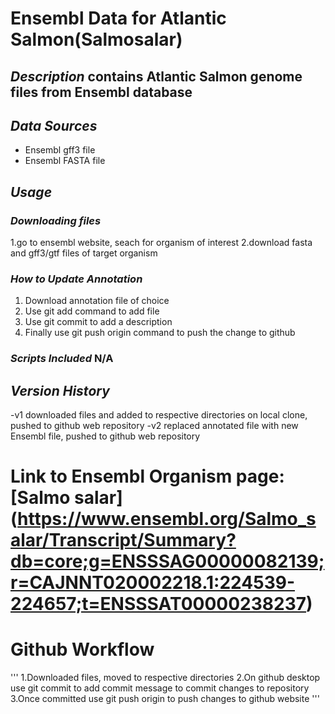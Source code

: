 # **Ensembl Data for Atlantic Salmon(Salmosalar)**
## *Description* contains Atlantic Salmon genome files from Ensembl database
## *Data Sources*
- Ensembl gff3 file
- Ensembl FASTA file
## *Usage*
### *Downloading files*
1.go to ensembl website, seach for organism of interest
2.download fasta and gff3/gtf files of target organism
### *How to Update Annotation*
1. Download annotation file of choice
2. Use git add command to add file
3. Use git commit to add a description
4. Finally use git push origin command to push the change to github
### *Scripts Included* N/A
## *Version History*
-v1 downloaded files and added to respective directories on local clone, pushed to github web repository
-v2 replaced annotated file with new Ensembl file, pushed to github web repository
# **Link to Ensembl Organism page**: [Salmo salar] (https://www.ensembl.org/Salmo_salar/Transcript/Summary?db=core;g=ENSSSAG00000082139;r=CAJNNT020002218.1:224539-224657;t=ENSSSAT00000238237)
# **Github Workflow**
'''
1.Downloaded files, moved to respective directories
2.On github desktop use git commit to add commit message to commit changes to repository
3.Once committed use git push origin to push changes to github website
'''

